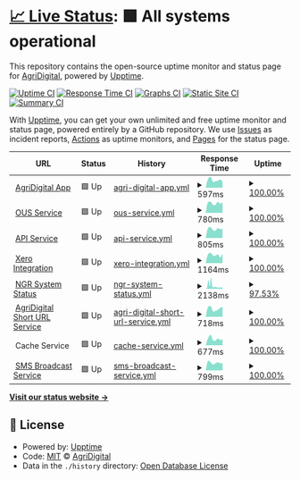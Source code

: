# [📈 Live Status](https://fullprofile.github.io/agridigital-status-monitor): <!--live status--> **🟩 All systems operational**

This repository contains the open-source uptime monitor and status page for [AgriDigital](https://app.agridigital.io), powered by [Upptime](https://github.com/upptime/upptime).

[![Uptime CI](https://github.com/fullprofile/agridigital-status-monitor/workflows/Uptime%20CI/badge.svg)](https://github.com/fullprofile/agridigital-status-monitor/actions?query=workflow%3A%22Uptime+CI%22)
[![Response Time CI](https://github.com/fullprofile/agridigital-status-monitor/workflows/Response%20Time%20CI/badge.svg)](https://github.com/fullprofile/agridigital-status-monitor/actions?query=workflow%3A%22Response+Time+CI%22)
[![Graphs CI](https://github.com/fullprofile/agridigital-status-monitor/workflows/Graphs%20CI/badge.svg)](https://github.com/fullprofile/agridigital-status-monitor/actions?query=workflow%3A%22Graphs+CI%22)
[![Static Site CI](https://github.com/fullprofile/agridigital-status-monitor/workflows/Static%20Site%20CI/badge.svg)](https://github.com/fullprofile/agridigital-status-monitor/actions?query=workflow%3A%22Static+Site+CI%22)
[![Summary CI](https://github.com/fullprofile/agridigital-status-monitor/workflows/Summary%20CI/badge.svg)](https://github.com/fullprofile/agridigital-status-monitor/actions?query=workflow%3A%22Summary+CI%22)

With [Upptime](https://upptime.js.org), you can get your own unlimited and free uptime monitor and status page, powered entirely by a GitHub repository. We use [Issues](https://github.com/fullprofile/agridigital-status-monitor/issues) as incident reports, [Actions](https://github.com/fullprofile/agridigital-status-monitor/actions) as uptime monitors, and [Pages](https://fullprofile.github.io/agridigital-status-monitor) for the status page.

<!--start: status pages-->
<!-- This summary is generated by Upptime (https://github.com/upptime/upptime) -->
<!-- Do not edit this manually, your changes will be overwritten -->
<!-- prettier-ignore -->
| URL | Status | History | Response Time | Uptime |
| --- | ------ | ------- | ------------- | ------ |
| <img alt="" src="https://favicons.githubusercontent.com/app.agridigital.io" height="13"> [AgriDigital App](https://app.agridigital.io/) | 🟩 Up | [agri-digital-app.yml](https://github.com/fullprofile/agridigital-status-monitor/commits/HEAD/history/agri-digital-app.yml) | <details><summary><img alt="Response time graph" src="./graphs/agri-digital-app/response-time-week.png" height="20"> 597ms</summary><br><a href="https://status.agridigital.io/history/agri-digital-app"><img alt="Response time 580" src="https://img.shields.io/endpoint?url=https%3A%2F%2Fraw.githubusercontent.com%2Ffullprofile%2Fagridigital-status-monitor%2FHEAD%2Fapi%2Fagri-digital-app%2Fresponse-time.json"></a><br><a href="https://status.agridigital.io/history/agri-digital-app"><img alt="24-hour response time 463" src="https://img.shields.io/endpoint?url=https%3A%2F%2Fraw.githubusercontent.com%2Ffullprofile%2Fagridigital-status-monitor%2FHEAD%2Fapi%2Fagri-digital-app%2Fresponse-time-day.json"></a><br><a href="https://status.agridigital.io/history/agri-digital-app"><img alt="7-day response time 597" src="https://img.shields.io/endpoint?url=https%3A%2F%2Fraw.githubusercontent.com%2Ffullprofile%2Fagridigital-status-monitor%2FHEAD%2Fapi%2Fagri-digital-app%2Fresponse-time-week.json"></a><br><a href="https://status.agridigital.io/history/agri-digital-app"><img alt="30-day response time 592" src="https://img.shields.io/endpoint?url=https%3A%2F%2Fraw.githubusercontent.com%2Ffullprofile%2Fagridigital-status-monitor%2FHEAD%2Fapi%2Fagri-digital-app%2Fresponse-time-month.json"></a><br><a href="https://status.agridigital.io/history/agri-digital-app"><img alt="1-year response time 584" src="https://img.shields.io/endpoint?url=https%3A%2F%2Fraw.githubusercontent.com%2Ffullprofile%2Fagridigital-status-monitor%2FHEAD%2Fapi%2Fagri-digital-app%2Fresponse-time-year.json"></a></details> | <details><summary><a href="https://status.agridigital.io/history/agri-digital-app">100.00%</a></summary><a href="https://status.agridigital.io/history/agri-digital-app"><img alt="All-time uptime 98.63%" src="https://img.shields.io/endpoint?url=https%3A%2F%2Fraw.githubusercontent.com%2Ffullprofile%2Fagridigital-status-monitor%2FHEAD%2Fapi%2Fagri-digital-app%2Fuptime.json"></a><br><a href="https://status.agridigital.io/history/agri-digital-app"><img alt="24-hour uptime 100.00%" src="https://img.shields.io/endpoint?url=https%3A%2F%2Fraw.githubusercontent.com%2Ffullprofile%2Fagridigital-status-monitor%2FHEAD%2Fapi%2Fagri-digital-app%2Fuptime-day.json"></a><br><a href="https://status.agridigital.io/history/agri-digital-app"><img alt="7-day uptime 100.00%" src="https://img.shields.io/endpoint?url=https%3A%2F%2Fraw.githubusercontent.com%2Ffullprofile%2Fagridigital-status-monitor%2FHEAD%2Fapi%2Fagri-digital-app%2Fuptime-week.json"></a><br><a href="https://status.agridigital.io/history/agri-digital-app"><img alt="30-day uptime 100.00%" src="https://img.shields.io/endpoint?url=https%3A%2F%2Fraw.githubusercontent.com%2Ffullprofile%2Fagridigital-status-monitor%2FHEAD%2Fapi%2Fagri-digital-app%2Fuptime-month.json"></a><br><a href="https://status.agridigital.io/history/agri-digital-app"><img alt="1-year uptime 98.40%" src="https://img.shields.io/endpoint?url=https%3A%2F%2Fraw.githubusercontent.com%2Ffullprofile%2Fagridigital-status-monitor%2FHEAD%2Fapi%2Fagri-digital-app%2Fuptime-year.json"></a></details>
| <img alt="" src="https://favicons.githubusercontent.com/ous.agridigital.io" height="13"> [OUS Service](https://ous.agridigital.io/api/_organisations/heartbeat) | 🟩 Up | [ous-service.yml](https://github.com/fullprofile/agridigital-status-monitor/commits/HEAD/history/ous-service.yml) | <details><summary><img alt="Response time graph" src="./graphs/ous-service/response-time-week.png" height="20"> 780ms</summary><br><a href="https://status.agridigital.io/history/ous-service"><img alt="Response time 847" src="https://img.shields.io/endpoint?url=https%3A%2F%2Fraw.githubusercontent.com%2Ffullprofile%2Fagridigital-status-monitor%2FHEAD%2Fapi%2Fous-service%2Fresponse-time.json"></a><br><a href="https://status.agridigital.io/history/ous-service"><img alt="24-hour response time 838" src="https://img.shields.io/endpoint?url=https%3A%2F%2Fraw.githubusercontent.com%2Ffullprofile%2Fagridigital-status-monitor%2FHEAD%2Fapi%2Fous-service%2Fresponse-time-day.json"></a><br><a href="https://status.agridigital.io/history/ous-service"><img alt="7-day response time 780" src="https://img.shields.io/endpoint?url=https%3A%2F%2Fraw.githubusercontent.com%2Ffullprofile%2Fagridigital-status-monitor%2FHEAD%2Fapi%2Fous-service%2Fresponse-time-week.json"></a><br><a href="https://status.agridigital.io/history/ous-service"><img alt="30-day response time 826" src="https://img.shields.io/endpoint?url=https%3A%2F%2Fraw.githubusercontent.com%2Ffullprofile%2Fagridigital-status-monitor%2FHEAD%2Fapi%2Fous-service%2Fresponse-time-month.json"></a><br><a href="https://status.agridigital.io/history/ous-service"><img alt="1-year response time 839" src="https://img.shields.io/endpoint?url=https%3A%2F%2Fraw.githubusercontent.com%2Ffullprofile%2Fagridigital-status-monitor%2FHEAD%2Fapi%2Fous-service%2Fresponse-time-year.json"></a></details> | <details><summary><a href="https://status.agridigital.io/history/ous-service">100.00%</a></summary><a href="https://status.agridigital.io/history/ous-service"><img alt="All-time uptime 99.96%" src="https://img.shields.io/endpoint?url=https%3A%2F%2Fraw.githubusercontent.com%2Ffullprofile%2Fagridigital-status-monitor%2FHEAD%2Fapi%2Fous-service%2Fuptime.json"></a><br><a href="https://status.agridigital.io/history/ous-service"><img alt="24-hour uptime 100.00%" src="https://img.shields.io/endpoint?url=https%3A%2F%2Fraw.githubusercontent.com%2Ffullprofile%2Fagridigital-status-monitor%2FHEAD%2Fapi%2Fous-service%2Fuptime-day.json"></a><br><a href="https://status.agridigital.io/history/ous-service"><img alt="7-day uptime 100.00%" src="https://img.shields.io/endpoint?url=https%3A%2F%2Fraw.githubusercontent.com%2Ffullprofile%2Fagridigital-status-monitor%2FHEAD%2Fapi%2Fous-service%2Fuptime-week.json"></a><br><a href="https://status.agridigital.io/history/ous-service"><img alt="30-day uptime 100.00%" src="https://img.shields.io/endpoint?url=https%3A%2F%2Fraw.githubusercontent.com%2Ffullprofile%2Fagridigital-status-monitor%2FHEAD%2Fapi%2Fous-service%2Fuptime-month.json"></a><br><a href="https://status.agridigital.io/history/ous-service"><img alt="1-year uptime 99.95%" src="https://img.shields.io/endpoint?url=https%3A%2F%2Fraw.githubusercontent.com%2Ffullprofile%2Fagridigital-status-monitor%2FHEAD%2Fapi%2Fous-service%2Fuptime-year.json"></a></details>
| <img alt="" src="https://favicons.githubusercontent.com/api.agridigital.io" height="13"> [API Service](https://api.agridigital.io/api/v1/values/TestDbQuery) | 🟩 Up | [api-service.yml](https://github.com/fullprofile/agridigital-status-monitor/commits/HEAD/history/api-service.yml) | <details><summary><img alt="Response time graph" src="./graphs/api-service/response-time-week.png" height="20"> 805ms</summary><br><a href="https://status.agridigital.io/history/api-service"><img alt="Response time 842" src="https://img.shields.io/endpoint?url=https%3A%2F%2Fraw.githubusercontent.com%2Ffullprofile%2Fagridigital-status-monitor%2FHEAD%2Fapi%2Fapi-service%2Fresponse-time.json"></a><br><a href="https://status.agridigital.io/history/api-service"><img alt="24-hour response time 806" src="https://img.shields.io/endpoint?url=https%3A%2F%2Fraw.githubusercontent.com%2Ffullprofile%2Fagridigital-status-monitor%2FHEAD%2Fapi%2Fapi-service%2Fresponse-time-day.json"></a><br><a href="https://status.agridigital.io/history/api-service"><img alt="7-day response time 805" src="https://img.shields.io/endpoint?url=https%3A%2F%2Fraw.githubusercontent.com%2Ffullprofile%2Fagridigital-status-monitor%2FHEAD%2Fapi%2Fapi-service%2Fresponse-time-week.json"></a><br><a href="https://status.agridigital.io/history/api-service"><img alt="30-day response time 854" src="https://img.shields.io/endpoint?url=https%3A%2F%2Fraw.githubusercontent.com%2Ffullprofile%2Fagridigital-status-monitor%2FHEAD%2Fapi%2Fapi-service%2Fresponse-time-month.json"></a><br><a href="https://status.agridigital.io/history/api-service"><img alt="1-year response time 837" src="https://img.shields.io/endpoint?url=https%3A%2F%2Fraw.githubusercontent.com%2Ffullprofile%2Fagridigital-status-monitor%2FHEAD%2Fapi%2Fapi-service%2Fresponse-time-year.json"></a></details> | <details><summary><a href="https://status.agridigital.io/history/api-service">100.00%</a></summary><a href="https://status.agridigital.io/history/api-service"><img alt="All-time uptime 93.60%" src="https://img.shields.io/endpoint?url=https%3A%2F%2Fraw.githubusercontent.com%2Ffullprofile%2Fagridigital-status-monitor%2FHEAD%2Fapi%2Fapi-service%2Fuptime.json"></a><br><a href="https://status.agridigital.io/history/api-service"><img alt="24-hour uptime 100.00%" src="https://img.shields.io/endpoint?url=https%3A%2F%2Fraw.githubusercontent.com%2Ffullprofile%2Fagridigital-status-monitor%2FHEAD%2Fapi%2Fapi-service%2Fuptime-day.json"></a><br><a href="https://status.agridigital.io/history/api-service"><img alt="7-day uptime 100.00%" src="https://img.shields.io/endpoint?url=https%3A%2F%2Fraw.githubusercontent.com%2Ffullprofile%2Fagridigital-status-monitor%2FHEAD%2Fapi%2Fapi-service%2Fuptime-week.json"></a><br><a href="https://status.agridigital.io/history/api-service"><img alt="30-day uptime 96.52%" src="https://img.shields.io/endpoint?url=https%3A%2F%2Fraw.githubusercontent.com%2Ffullprofile%2Fagridigital-status-monitor%2FHEAD%2Fapi%2Fapi-service%2Fuptime-month.json"></a><br><a href="https://status.agridigital.io/history/api-service"><img alt="1-year uptime 92.50%" src="https://img.shields.io/endpoint?url=https%3A%2F%2Fraw.githubusercontent.com%2Ffullprofile%2Fagridigital-status-monitor%2FHEAD%2Fapi%2Fapi-service%2Fuptime-year.json"></a></details>
| <img alt="" src="https://favicons.githubusercontent.com/xero.agridigital.io" height="13"> [Xero Integration](https://xero.agridigital.io/health) | 🟩 Up | [xero-integration.yml](https://github.com/fullprofile/agridigital-status-monitor/commits/HEAD/history/xero-integration.yml) | <details><summary><img alt="Response time graph" src="./graphs/xero-integration/response-time-week.png" height="20"> 1164ms</summary><br><a href="https://status.agridigital.io/history/xero-integration"><img alt="Response time 1353" src="https://img.shields.io/endpoint?url=https%3A%2F%2Fraw.githubusercontent.com%2Ffullprofile%2Fagridigital-status-monitor%2FHEAD%2Fapi%2Fxero-integration%2Fresponse-time.json"></a><br><a href="https://status.agridigital.io/history/xero-integration"><img alt="24-hour response time 1311" src="https://img.shields.io/endpoint?url=https%3A%2F%2Fraw.githubusercontent.com%2Ffullprofile%2Fagridigital-status-monitor%2FHEAD%2Fapi%2Fxero-integration%2Fresponse-time-day.json"></a><br><a href="https://status.agridigital.io/history/xero-integration"><img alt="7-day response time 1164" src="https://img.shields.io/endpoint?url=https%3A%2F%2Fraw.githubusercontent.com%2Ffullprofile%2Fagridigital-status-monitor%2FHEAD%2Fapi%2Fxero-integration%2Fresponse-time-week.json"></a><br><a href="https://status.agridigital.io/history/xero-integration"><img alt="30-day response time 1292" src="https://img.shields.io/endpoint?url=https%3A%2F%2Fraw.githubusercontent.com%2Ffullprofile%2Fagridigital-status-monitor%2FHEAD%2Fapi%2Fxero-integration%2Fresponse-time-month.json"></a><br><a href="https://status.agridigital.io/history/xero-integration"><img alt="1-year response time 1355" src="https://img.shields.io/endpoint?url=https%3A%2F%2Fraw.githubusercontent.com%2Ffullprofile%2Fagridigital-status-monitor%2FHEAD%2Fapi%2Fxero-integration%2Fresponse-time-year.json"></a></details> | <details><summary><a href="https://status.agridigital.io/history/xero-integration">100.00%</a></summary><a href="https://status.agridigital.io/history/xero-integration"><img alt="All-time uptime 99.97%" src="https://img.shields.io/endpoint?url=https%3A%2F%2Fraw.githubusercontent.com%2Ffullprofile%2Fagridigital-status-monitor%2FHEAD%2Fapi%2Fxero-integration%2Fuptime.json"></a><br><a href="https://status.agridigital.io/history/xero-integration"><img alt="24-hour uptime 100.00%" src="https://img.shields.io/endpoint?url=https%3A%2F%2Fraw.githubusercontent.com%2Ffullprofile%2Fagridigital-status-monitor%2FHEAD%2Fapi%2Fxero-integration%2Fuptime-day.json"></a><br><a href="https://status.agridigital.io/history/xero-integration"><img alt="7-day uptime 100.00%" src="https://img.shields.io/endpoint?url=https%3A%2F%2Fraw.githubusercontent.com%2Ffullprofile%2Fagridigital-status-monitor%2FHEAD%2Fapi%2Fxero-integration%2Fuptime-week.json"></a><br><a href="https://status.agridigital.io/history/xero-integration"><img alt="30-day uptime 100.00%" src="https://img.shields.io/endpoint?url=https%3A%2F%2Fraw.githubusercontent.com%2Ffullprofile%2Fagridigital-status-monitor%2FHEAD%2Fapi%2Fxero-integration%2Fuptime-month.json"></a><br><a href="https://status.agridigital.io/history/xero-integration"><img alt="1-year uptime 99.97%" src="https://img.shields.io/endpoint?url=https%3A%2F%2Fraw.githubusercontent.com%2Ffullprofile%2Fagridigital-status-monitor%2FHEAD%2Fapi%2Fxero-integration%2Fuptime-year.json"></a></details>
| <img alt="" src="https://favicons.githubusercontent.com/my.ngr.com.au" height="13"> [NGR System Status](https://my.ngr.com.au/api/v2/web_service/service_test) | 🟩 Up | [ngr-system-status.yml](https://github.com/fullprofile/agridigital-status-monitor/commits/HEAD/history/ngr-system-status.yml) | <details><summary><img alt="Response time graph" src="./graphs/ngr-system-status/response-time-week.png" height="20"> 2138ms</summary><br><a href="https://status.agridigital.io/history/ngr-system-status"><img alt="Response time 1374" src="https://img.shields.io/endpoint?url=https%3A%2F%2Fraw.githubusercontent.com%2Ffullprofile%2Fagridigital-status-monitor%2FHEAD%2Fapi%2Fngr-system-status%2Fresponse-time.json"></a><br><a href="https://status.agridigital.io/history/ngr-system-status"><img alt="24-hour response time 985" src="https://img.shields.io/endpoint?url=https%3A%2F%2Fraw.githubusercontent.com%2Ffullprofile%2Fagridigital-status-monitor%2FHEAD%2Fapi%2Fngr-system-status%2Fresponse-time-day.json"></a><br><a href="https://status.agridigital.io/history/ngr-system-status"><img alt="7-day response time 2138" src="https://img.shields.io/endpoint?url=https%3A%2F%2Fraw.githubusercontent.com%2Ffullprofile%2Fagridigital-status-monitor%2FHEAD%2Fapi%2Fngr-system-status%2Fresponse-time-week.json"></a><br><a href="https://status.agridigital.io/history/ngr-system-status"><img alt="30-day response time 1947" src="https://img.shields.io/endpoint?url=https%3A%2F%2Fraw.githubusercontent.com%2Ffullprofile%2Fagridigital-status-monitor%2FHEAD%2Fapi%2Fngr-system-status%2Fresponse-time-month.json"></a><br><a href="https://status.agridigital.io/history/ngr-system-status"><img alt="1-year response time 1374" src="https://img.shields.io/endpoint?url=https%3A%2F%2Fraw.githubusercontent.com%2Ffullprofile%2Fagridigital-status-monitor%2FHEAD%2Fapi%2Fngr-system-status%2Fresponse-time-year.json"></a></details> | <details><summary><a href="https://status.agridigital.io/history/ngr-system-status">97.53%</a></summary><a href="https://status.agridigital.io/history/ngr-system-status"><img alt="All-time uptime 99.66%" src="https://img.shields.io/endpoint?url=https%3A%2F%2Fraw.githubusercontent.com%2Ffullprofile%2Fagridigital-status-monitor%2FHEAD%2Fapi%2Fngr-system-status%2Fuptime.json"></a><br><a href="https://status.agridigital.io/history/ngr-system-status"><img alt="24-hour uptime 91.42%" src="https://img.shields.io/endpoint?url=https%3A%2F%2Fraw.githubusercontent.com%2Ffullprofile%2Fagridigital-status-monitor%2FHEAD%2Fapi%2Fngr-system-status%2Fuptime-day.json"></a><br><a href="https://status.agridigital.io/history/ngr-system-status"><img alt="7-day uptime 97.53%" src="https://img.shields.io/endpoint?url=https%3A%2F%2Fraw.githubusercontent.com%2Ffullprofile%2Fagridigital-status-monitor%2FHEAD%2Fapi%2Fngr-system-status%2Fuptime-week.json"></a><br><a href="https://status.agridigital.io/history/ngr-system-status"><img alt="30-day uptime 98.85%" src="https://img.shields.io/endpoint?url=https%3A%2F%2Fraw.githubusercontent.com%2Ffullprofile%2Fagridigital-status-monitor%2FHEAD%2Fapi%2Fngr-system-status%2Fuptime-month.json"></a><br><a href="https://status.agridigital.io/history/ngr-system-status"><img alt="1-year uptime 99.66%" src="https://img.shields.io/endpoint?url=https%3A%2F%2Fraw.githubusercontent.com%2Ffullprofile%2Fagridigital-status-monitor%2FHEAD%2Fapi%2Fngr-system-status%2Fuptime-year.json"></a></details>
| <img alt="" src="https://favicons.githubusercontent.com/null" height="13"> [AgriDigital Short URL Service](agri.digital) | 🟩 Up | [agri-digital-short-url-service.yml](https://github.com/fullprofile/agridigital-status-monitor/commits/HEAD/history/agri-digital-short-url-service.yml) | <details><summary><img alt="Response time graph" src="./graphs/agri-digital-short-url-service/response-time-week.png" height="20"> 718ms</summary><br><a href="https://status.agridigital.io/history/agri-digital-short-url-service"><img alt="Response time 593" src="https://img.shields.io/endpoint?url=https%3A%2F%2Fraw.githubusercontent.com%2Ffullprofile%2Fagridigital-status-monitor%2FHEAD%2Fapi%2Fagri-digital-short-url-service%2Fresponse-time.json"></a><br><a href="https://status.agridigital.io/history/agri-digital-short-url-service"><img alt="24-hour response time 853" src="https://img.shields.io/endpoint?url=https%3A%2F%2Fraw.githubusercontent.com%2Ffullprofile%2Fagridigital-status-monitor%2FHEAD%2Fapi%2Fagri-digital-short-url-service%2Fresponse-time-day.json"></a><br><a href="https://status.agridigital.io/history/agri-digital-short-url-service"><img alt="7-day response time 718" src="https://img.shields.io/endpoint?url=https%3A%2F%2Fraw.githubusercontent.com%2Ffullprofile%2Fagridigital-status-monitor%2FHEAD%2Fapi%2Fagri-digital-short-url-service%2Fresponse-time-week.json"></a><br><a href="https://status.agridigital.io/history/agri-digital-short-url-service"><img alt="30-day response time 678" src="https://img.shields.io/endpoint?url=https%3A%2F%2Fraw.githubusercontent.com%2Ffullprofile%2Fagridigital-status-monitor%2FHEAD%2Fapi%2Fagri-digital-short-url-service%2Fresponse-time-month.json"></a><br><a href="https://status.agridigital.io/history/agri-digital-short-url-service"><img alt="1-year response time 595" src="https://img.shields.io/endpoint?url=https%3A%2F%2Fraw.githubusercontent.com%2Ffullprofile%2Fagridigital-status-monitor%2FHEAD%2Fapi%2Fagri-digital-short-url-service%2Fresponse-time-year.json"></a></details> | <details><summary><a href="https://status.agridigital.io/history/agri-digital-short-url-service">100.00%</a></summary><a href="https://status.agridigital.io/history/agri-digital-short-url-service"><img alt="All-time uptime 100.00%" src="https://img.shields.io/endpoint?url=https%3A%2F%2Fraw.githubusercontent.com%2Ffullprofile%2Fagridigital-status-monitor%2FHEAD%2Fapi%2Fagri-digital-short-url-service%2Fuptime.json"></a><br><a href="https://status.agridigital.io/history/agri-digital-short-url-service"><img alt="24-hour uptime 100.00%" src="https://img.shields.io/endpoint?url=https%3A%2F%2Fraw.githubusercontent.com%2Ffullprofile%2Fagridigital-status-monitor%2FHEAD%2Fapi%2Fagri-digital-short-url-service%2Fuptime-day.json"></a><br><a href="https://status.agridigital.io/history/agri-digital-short-url-service"><img alt="7-day uptime 100.00%" src="https://img.shields.io/endpoint?url=https%3A%2F%2Fraw.githubusercontent.com%2Ffullprofile%2Fagridigital-status-monitor%2FHEAD%2Fapi%2Fagri-digital-short-url-service%2Fuptime-week.json"></a><br><a href="https://status.agridigital.io/history/agri-digital-short-url-service"><img alt="30-day uptime 100.00%" src="https://img.shields.io/endpoint?url=https%3A%2F%2Fraw.githubusercontent.com%2Ffullprofile%2Fagridigital-status-monitor%2FHEAD%2Fapi%2Fagri-digital-short-url-service%2Fuptime-month.json"></a><br><a href="https://status.agridigital.io/history/agri-digital-short-url-service"><img alt="1-year uptime 100.00%" src="https://img.shields.io/endpoint?url=https%3A%2F%2Fraw.githubusercontent.com%2Ffullprofile%2Fagridigital-status-monitor%2FHEAD%2Fapi%2Fagri-digital-short-url-service%2Fuptime-year.json"></a></details>
| <img alt="" src="https://favicons.githubusercontent.com/null" height="13"> Cache Service | 🟩 Up | [cache-service.yml](https://github.com/fullprofile/agridigital-status-monitor/commits/HEAD/history/cache-service.yml) | <details><summary><img alt="Response time graph" src="./graphs/cache-service/response-time-week.png" height="20"> 677ms</summary><br><a href="https://status.agridigital.io/history/cache-service"><img alt="Response time 805" src="https://img.shields.io/endpoint?url=https%3A%2F%2Fraw.githubusercontent.com%2Ffullprofile%2Fagridigital-status-monitor%2FHEAD%2Fapi%2Fcache-service%2Fresponse-time.json"></a><br><a href="https://status.agridigital.io/history/cache-service"><img alt="24-hour response time 646" src="https://img.shields.io/endpoint?url=https%3A%2F%2Fraw.githubusercontent.com%2Ffullprofile%2Fagridigital-status-monitor%2FHEAD%2Fapi%2Fcache-service%2Fresponse-time-day.json"></a><br><a href="https://status.agridigital.io/history/cache-service"><img alt="7-day response time 677" src="https://img.shields.io/endpoint?url=https%3A%2F%2Fraw.githubusercontent.com%2Ffullprofile%2Fagridigital-status-monitor%2FHEAD%2Fapi%2Fcache-service%2Fresponse-time-week.json"></a><br><a href="https://status.agridigital.io/history/cache-service"><img alt="30-day response time 655" src="https://img.shields.io/endpoint?url=https%3A%2F%2Fraw.githubusercontent.com%2Ffullprofile%2Fagridigital-status-monitor%2FHEAD%2Fapi%2Fcache-service%2Fresponse-time-month.json"></a><br><a href="https://status.agridigital.io/history/cache-service"><img alt="1-year response time 797" src="https://img.shields.io/endpoint?url=https%3A%2F%2Fraw.githubusercontent.com%2Ffullprofile%2Fagridigital-status-monitor%2FHEAD%2Fapi%2Fcache-service%2Fresponse-time-year.json"></a></details> | <details><summary><a href="https://status.agridigital.io/history/cache-service">100.00%</a></summary><a href="https://status.agridigital.io/history/cache-service"><img alt="All-time uptime 100.00%" src="https://img.shields.io/endpoint?url=https%3A%2F%2Fraw.githubusercontent.com%2Ffullprofile%2Fagridigital-status-monitor%2FHEAD%2Fapi%2Fcache-service%2Fuptime.json"></a><br><a href="https://status.agridigital.io/history/cache-service"><img alt="24-hour uptime 100.00%" src="https://img.shields.io/endpoint?url=https%3A%2F%2Fraw.githubusercontent.com%2Ffullprofile%2Fagridigital-status-monitor%2FHEAD%2Fapi%2Fcache-service%2Fuptime-day.json"></a><br><a href="https://status.agridigital.io/history/cache-service"><img alt="7-day uptime 100.00%" src="https://img.shields.io/endpoint?url=https%3A%2F%2Fraw.githubusercontent.com%2Ffullprofile%2Fagridigital-status-monitor%2FHEAD%2Fapi%2Fcache-service%2Fuptime-week.json"></a><br><a href="https://status.agridigital.io/history/cache-service"><img alt="30-day uptime 100.00%" src="https://img.shields.io/endpoint?url=https%3A%2F%2Fraw.githubusercontent.com%2Ffullprofile%2Fagridigital-status-monitor%2FHEAD%2Fapi%2Fcache-service%2Fuptime-month.json"></a><br><a href="https://status.agridigital.io/history/cache-service"><img alt="1-year uptime 100.00%" src="https://img.shields.io/endpoint?url=https%3A%2F%2Fraw.githubusercontent.com%2Ffullprofile%2Fagridigital-status-monitor%2FHEAD%2Fapi%2Fcache-service%2Fuptime-year.json"></a></details>
| <img alt="" src="https://favicons.githubusercontent.com/api.smsbroadcast.com.au" height="13"> [SMS Broadcast Service](https://api.smsbroadcast.com.au/api-adv.php) | 🟩 Up | [sms-broadcast-service.yml](https://github.com/fullprofile/agridigital-status-monitor/commits/HEAD/history/sms-broadcast-service.yml) | <details><summary><img alt="Response time graph" src="./graphs/sms-broadcast-service/response-time-week.png" height="20"> 799ms</summary><br><a href="https://status.agridigital.io/history/sms-broadcast-service"><img alt="Response time 804" src="https://img.shields.io/endpoint?url=https%3A%2F%2Fraw.githubusercontent.com%2Ffullprofile%2Fagridigital-status-monitor%2FHEAD%2Fapi%2Fsms-broadcast-service%2Fresponse-time.json"></a><br><a href="https://status.agridigital.io/history/sms-broadcast-service"><img alt="24-hour response time 778" src="https://img.shields.io/endpoint?url=https%3A%2F%2Fraw.githubusercontent.com%2Ffullprofile%2Fagridigital-status-monitor%2FHEAD%2Fapi%2Fsms-broadcast-service%2Fresponse-time-day.json"></a><br><a href="https://status.agridigital.io/history/sms-broadcast-service"><img alt="7-day response time 799" src="https://img.shields.io/endpoint?url=https%3A%2F%2Fraw.githubusercontent.com%2Ffullprofile%2Fagridigital-status-monitor%2FHEAD%2Fapi%2Fsms-broadcast-service%2Fresponse-time-week.json"></a><br><a href="https://status.agridigital.io/history/sms-broadcast-service"><img alt="30-day response time 849" src="https://img.shields.io/endpoint?url=https%3A%2F%2Fraw.githubusercontent.com%2Ffullprofile%2Fagridigital-status-monitor%2FHEAD%2Fapi%2Fsms-broadcast-service%2Fresponse-time-month.json"></a><br><a href="https://status.agridigital.io/history/sms-broadcast-service"><img alt="1-year response time 804" src="https://img.shields.io/endpoint?url=https%3A%2F%2Fraw.githubusercontent.com%2Ffullprofile%2Fagridigital-status-monitor%2FHEAD%2Fapi%2Fsms-broadcast-service%2Fresponse-time-year.json"></a></details> | <details><summary><a href="https://status.agridigital.io/history/sms-broadcast-service">100.00%</a></summary><a href="https://status.agridigital.io/history/sms-broadcast-service"><img alt="All-time uptime 100.00%" src="https://img.shields.io/endpoint?url=https%3A%2F%2Fraw.githubusercontent.com%2Ffullprofile%2Fagridigital-status-monitor%2FHEAD%2Fapi%2Fsms-broadcast-service%2Fuptime.json"></a><br><a href="https://status.agridigital.io/history/sms-broadcast-service"><img alt="24-hour uptime 100.00%" src="https://img.shields.io/endpoint?url=https%3A%2F%2Fraw.githubusercontent.com%2Ffullprofile%2Fagridigital-status-monitor%2FHEAD%2Fapi%2Fsms-broadcast-service%2Fuptime-day.json"></a><br><a href="https://status.agridigital.io/history/sms-broadcast-service"><img alt="7-day uptime 100.00%" src="https://img.shields.io/endpoint?url=https%3A%2F%2Fraw.githubusercontent.com%2Ffullprofile%2Fagridigital-status-monitor%2FHEAD%2Fapi%2Fsms-broadcast-service%2Fuptime-week.json"></a><br><a href="https://status.agridigital.io/history/sms-broadcast-service"><img alt="30-day uptime 100.00%" src="https://img.shields.io/endpoint?url=https%3A%2F%2Fraw.githubusercontent.com%2Ffullprofile%2Fagridigital-status-monitor%2FHEAD%2Fapi%2Fsms-broadcast-service%2Fuptime-month.json"></a><br><a href="https://status.agridigital.io/history/sms-broadcast-service"><img alt="1-year uptime 100.00%" src="https://img.shields.io/endpoint?url=https%3A%2F%2Fraw.githubusercontent.com%2Ffullprofile%2Fagridigital-status-monitor%2FHEAD%2Fapi%2Fsms-broadcast-service%2Fuptime-year.json"></a></details>

<!--end: status pages-->

[**Visit our status website →**](https://fullprofile.github.io/agridigital-status-monitor)

## 📄 License

- Powered by: [Upptime](https://github.com/upptime/upptime)
- Code: [MIT](./LICENSE) © [AgriDigital](agridigital.io)
- Data in the `./history` directory: [Open Database License](https://opendatacommons.org/licenses/odbl/1-0/)

